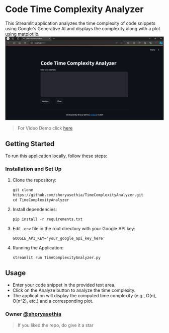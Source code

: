 # Code Time Complexity Analyzer

This Streamlit application analyzes the time complexity of code snippets using Google's Generative AI and displays the complexity along with a plot using matplotlib.
![Home Page](https://github.com/shoryasethia/TimeComplexityAnalyzer/blob/main/res/HomePg.png)
> For Video Demo click [here](https://github.com/shoryasethia/TimeComplexityAnalyzer/blob/main/res/TimeComplexityAnalyzer)


## Getting Started

To run this application locally, follow these steps:

### Installation and Set Up

1. Clone the repository:
   ```
   git clone https://github.com/shoryasethia/TimeComplexityAnalyzer.git
   cd TimeComplexityAnalyzer
   ```
2. Install dependencies:
   ```
   pip install -r requirements.txt
   ```
3. Edit `.env` file in the root directory with your Google API key:
   ```
   GOOGLE_API_KEY='your_google_api_key_here'
   ```
4. Running the Application:
   ```
   streamlit run TimeComplexityAnalyzer.py
   ```
## Usage
* Enter your code snippet in the provided text area.
* Click on the Analyze button to analyze the time complexity.
* The application will display the computed time complexity (e.g., O(n), O(n^2), etc.) and a corresponding plot.


### Owner [@shoryasethia](https://github.com/shoryasethia)
> If you liked the repo, do give it a star
